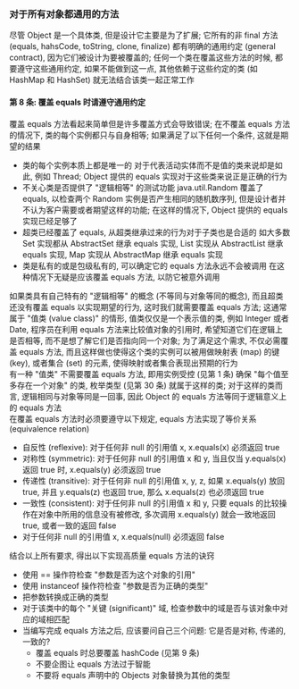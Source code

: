 ### 对于所有对象都通用的方法
尽管 Object 是一个具体类, 但是设计它主要是为了扩展; 它所有的非 final 方法 (equals, hahsCode, toString, clone, finalize) 都有明确的通用约定 (general contract), 因为它们被设计为要被覆盖的; 任何一个类在覆盖这些方法的时候, 都要遵守这些通用约定, 如果不能做到这一点, 其他依赖于这些约定的类 (如 HashMap 和 HashSet) 就无法结合该类一起正常工作

#### 第 8 条: 覆盖 equals 时请遵守通用约定
覆盖 equals 方法看起来简单但是许多覆盖方式会导致错误; 在不覆盖 equals 方法的情况下, 类的每个实例都只与自身相等; 如果满足了以下任何一个条件, 这就是期望的结果
- 类的每个实例本质上都是唯一的
对于代表活动实体而不是值的类来说却是如此, 例如 Thread; Object 提供的 equals 实现对于这些类来说正是正确的行为
- 不关心类是否提供了 "逻辑相等" 的测试功能
java.util.Random 覆盖了 equals, 以检查两个 Random 实例是否产生相同的随机数序列, 但是设计者并不认为客户需要或者期望这样的功能; 在这样的情况下, Object 提供的 equals 实现已经足够了
- 超类已经覆盖了 equals, 从超类继承过来的行为对于子类也是合适的
如大多数 Set 实现都从 AbstractSet 继承 equals 实现, List 实现从 AbstractList 继承 equals 实现, Map 实现从 AbstractMap 继承 equals 实现
- 类是私有的或是包级私有的, 可以确定它的 equals 方法永远不会被调用
在这种情况下无疑是应该覆盖 equals 方法, 以防它被意外调用

如果类具有自己特有的 "逻辑相等" 的概念 (不等同与对象等同的概念), 而且超类还没有覆盖 equals 以实现期望的行为, 这时我们就需要覆盖 equals 方法; 这通常属于 "值类 (value class)" 的情形, 值类仅仅是一个表示值的类, 例如 Integer 或者 Date, 程序员在利用 equals 方法来比较值对象的引用时, 希望知道它们在逻辑上是否相等, 而不是想了解它们是否指向同一个对象; 为了满足这个需求, 不仅必需覆盖 equals 方法, 而且这样做也使得这个类的实例可以被用做映射表 (map) 的键 (key), 或者集合 (set) 的元素, 使得映射或者集合表现出预期的行为  
有一种 "值类" 不需要覆盖 equals 方法, 即用实例受控 (见第 1 条) 确保 "每个值至多存在一个对象" 的类, 枚举类型 (见第 30 条) 就属于这样的类; 对于这样的类而言, 逻辑相同与对象等同是一回事, 因此 Object 的 equals 方法等同于逻辑意义上的 equals 方法  
在覆盖 equals 方法时必须要遵守以下规定, equals 方法实现了等价关系 (equivalence relation)
- 自反性 (reflexive): 对于任何非 null 的引用值 x, x.equals(x) 必须返回 true
- 对称性 (symmetric): 对于任何非 null 的引用值 x 和 y, 当且仅当 y.equals(x) 返回 true 时, x.equals(y) 必须返回 true
- 传递性 (transitive): 对于任何非 null 的引用值 x, y, z, 如果 x.equals(y) 放回 true, 并且 y.equals(z) 也返回 true, 那么 x.equals(z) 也必须返回 true
- 一致性 (consistent): 对于任何非 null 的引用值 x 和 y, 只要 equals 的比较操作在对象中所用的信息没有被修改, 多次调用 x.equals(y) 就会一致地返回 true, 或者一致的返回 false
- 对于任何非 null 的引用值 x, x.equals(null) 必须返回 false

结合以上所有要求, 得出以下实现高质量 equals 方法的诀窍
- 使用 == 操作符检查 "参数是否为这个对象的引用"
- 使用 instanceof 操作符检查 "参数是否为正确的类型"
- 把参数转换成正确的类型
- 对于该类中的每个 "关键 (significant)" 域, 检查参数中的域是否与该对象中对应的域相匹配
- 当编写完成 equals 方法之后, 应该要问自己三个问题: 它是否是对称, 传递的, 一致的?
  - 覆盖 equals 时总要覆盖 hashCode (见第 9 条)
  - 不要企图让 equals 方法过于智能
  - 不要将 equals 声明中的 Objects 对象替换为其他的类型

